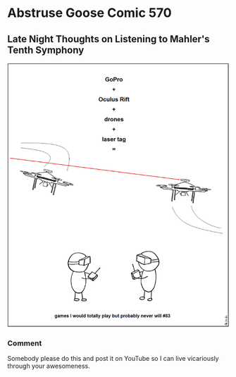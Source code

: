 # Abstruse Goose Comic 570
## Late Night Thoughts on Listening to Mahler's Tenth Symphony

![image](comics/goriftdronetag.png)
### Comment
Somebody please do this and post it on YouTube so I can live vicariously through your awesomeness.
